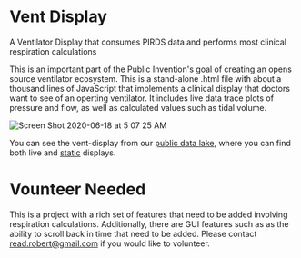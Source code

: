 # Vent Display
A Ventilator Display that consumes PIRDS data and performs most clinical respiration calculations

This is an important part of the Public Invention's goal of creating an opens source ventilator ecosystem.
This is a stand-alone .html file with about a thousand lines of JavaScript that implements a clinical display
that doctors want to see of an operting ventilator. It includes live data trace plots of pressure and flow, as
well as calculated values such as tidal volume.

![Screen Shot 2020-06-18 at 5 07 25 AM](https://user-images.githubusercontent.com/5296671/85007839-b52ec600-b121-11ea-92ae-3d29dba9fbb1.png)

You can see the vent-display from our [public data lake](http://ventmon.coslabs.com/), where you 
can find both live and [static](http://ventmon.coslabs.com/breath_plot?i=71.245.238.32.test_file_name.20200612135337) displays.


# Vounteer Needed

This is a project with a rich set of features that need to be added involving respiration calculations. 
Additionally, there are GUI features such as as the ability to scroll back in time that need to be added. Please contact <read.robert@gmail.com> if you would like to volunteer.
